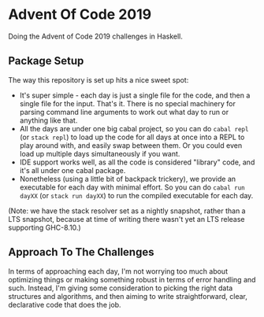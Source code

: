 # Advent Of Code 2019

Doing the Advent of Code 2019 challenges in Haskell.

## Package Setup

The way this repository is set up hits a nice sweet spot:

- It's super simple - each day is just a single file for the code, and then a
  single file for the input. That's it. There is no special machinery for
  parsing command line arguments to work out what day to run or anything like
  that.
- All the days are under one big cabal project, so you can do `cabal repl`
  (or `stack repl`) to load up the code for all days at once into a REPL to
  play around with, and easily swap between them. Or you could even load up
  multiple days simultaneously if you want.
- IDE support works well, as all the code is considered "library" code, and
  it's all under one cabal package.
- Nonetheless (using a little bit of backpack trickery), we provide an
  executable for each day with minimal effort. So you can do `cabal run dayXX`
  (or `stack run dayXX`) to run the compiled executable for each day.

(Note: we have the stack resolver set as a nightly snapshot, rather than a LTS
snapshot, because at time of writing there wasn't yet an LTS release supporting
GHC-8.10.)

## Approach To The Challenges

In terms of approaching each day, I'm not worrying too much about optimizing
things or making something robust in terms of error handling and such. Instead,
I'm giving some consideration to picking the right data structures and
algorithms, and then aiming to write straightforward, clear, declarative code
that does the job.
